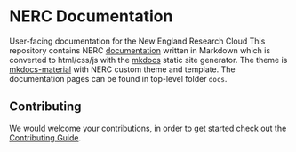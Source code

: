 # NERC Documentation

User-facing documentation for the New England Research Cloud
This repository contains NERC [documentation](https://docs.nerc.mghpcc.org/) written
in Markdown which is converted to html/css/js with the
[mkdocs](http://www.mkdocs.org) static site generator. The theme is
[mkdocs-material](https://github.com/squidfunk/mkdocs-material)
with NERC custom theme and template. The documentation pages can be found in
top-level folder `docs`.

## Contributing

We would welcome your contributions, in order to get started check out the
[Contributing Guide](https://github.com/nerc-project/nerc-docs/blob/main/CONTRIBUTING.md).
